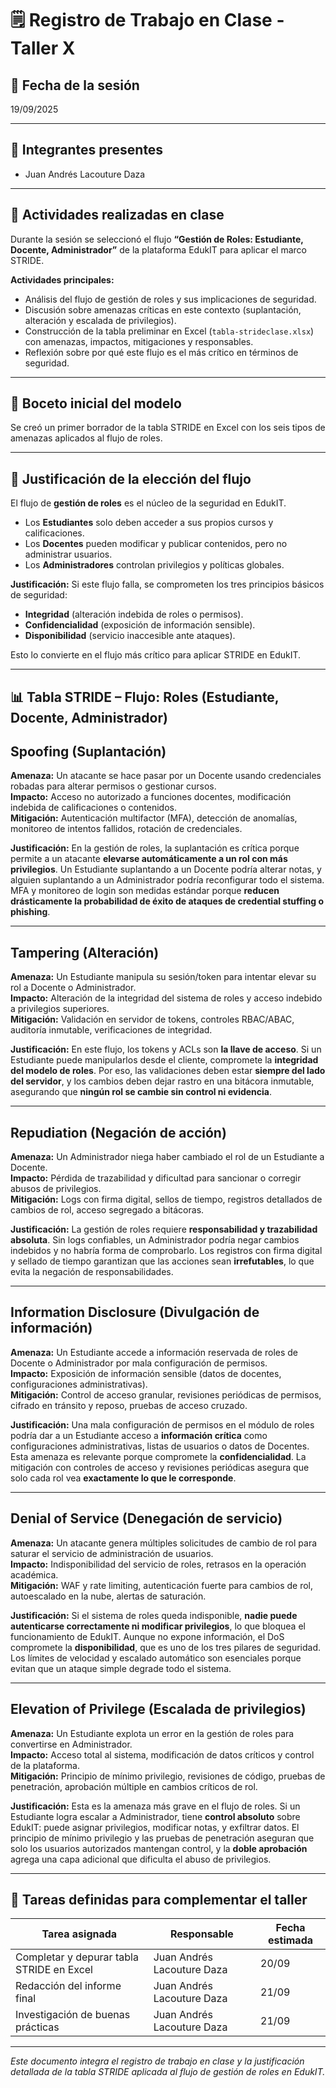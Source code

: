 # 🗒️ Registro de Trabajo en Clase - Taller X

## 📆 Fecha de la sesión
19/09/2025  


---

## 👥 Integrantes presentes
- Juan Andrés Lacouture Daza


---

## 🧠 Actividades realizadas en clase
Durante la sesión se seleccionó el flujo **“Gestión de Roles: Estudiante, Docente, Administrador”** de la plataforma EdukIT para aplicar el marco STRIDE.  

**Actividades principales:**
- Análisis del flujo de gestión de roles y sus implicaciones de seguridad.
- Discusión sobre amenazas críticas en este contexto (suplantación, alteración y escalada de privilegios).
- Construcción de la tabla preliminar en Excel (`tabla-strideclase.xlsx`) con amenazas, impactos, mitigaciones y responsables.
- Reflexión sobre por qué este flujo es el más crítico en términos de seguridad.

---

## 🧩 Boceto inicial del modelo
Se creó un primer borrador de la tabla STRIDE en Excel con los seis tipos de amenazas aplicados al flujo de roles.  


---

## 📑 Justificación de la elección del flujo
El flujo de **gestión de roles** es el núcleo de la seguridad en EdukIT.  
- Los **Estudiantes** solo deben acceder a sus propios cursos y calificaciones.  
- Los **Docentes** pueden modificar y publicar contenidos, pero no administrar usuarios.  
- Los **Administradores** controlan privilegios y políticas globales.  

**Justificación:** Si este flujo falla, se comprometen los tres principios básicos de seguridad:  
- **Integridad** (alteración indebida de roles o permisos).  
- **Confidencialidad** (exposición de información sensible).  
- **Disponibilidad** (servicio inaccesible ante ataques).  

Esto lo convierte en el flujo más crítico para aplicar STRIDE en EdukIT.

---

## 📊 Tabla STRIDE – Flujo: Roles (Estudiante, Docente, Administrador)

## Spoofing (Suplantación)
**Amenaza:** Un atacante se hace pasar por un Docente usando credenciales robadas para alterar permisos o gestionar cursos.  
**Impacto:** Acceso no autorizado a funciones docentes, modificación indebida de calificaciones o contenidos.  
**Mitigación:** Autenticación multifactor (MFA), detección de anomalías, monitoreo de intentos fallidos, rotación de credenciales.  

**Justificación:** En la gestión de roles, la suplantación es crítica porque permite a un atacante **elevarse automáticamente a un rol con más privilegios**. Un Estudiante suplantando a un Docente podría alterar notas, y alguien suplantando a un Administrador podría reconfigurar todo el sistema. MFA y monitoreo de login son medidas estándar porque **reducen drásticamente la probabilidad de éxito de ataques de credential stuffing o phishing**.

---

## Tampering (Alteración)
**Amenaza:** Un Estudiante manipula su sesión/token para intentar elevar su rol a Docente o Administrador.  
**Impacto:** Alteración de la integridad del sistema de roles y acceso indebido a privilegios superiores.  
**Mitigación:** Validación en servidor de tokens, controles RBAC/ABAC, auditoría inmutable, verificaciones de integridad.  

**Justificación:** En este flujo, los tokens y ACLs son **la llave de acceso**. Si un Estudiante puede manipularlos desde el cliente, compromete la **integridad del modelo de roles**. Por eso, las validaciones deben estar **siempre del lado del servidor**, y los cambios deben dejar rastro en una bitácora inmutable, asegurando que **ningún rol se cambie sin control ni evidencia**.

---

## Repudiation (Negación de acción)
**Amenaza:** Un Administrador niega haber cambiado el rol de un Estudiante a Docente.  
**Impacto:** Pérdida de trazabilidad y dificultad para sancionar o corregir abusos de privilegios.  
**Mitigación:** Logs con firma digital, sellos de tiempo, registros detallados de cambios de rol, acceso segregado a bitácoras.  

**Justificación:** La gestión de roles requiere **responsabilidad y trazabilidad absoluta**. Sin logs confiables, un Administrador podría negar cambios indebidos y no habría forma de comprobarlo. Los registros con firma digital y sellado de tiempo garantizan que las acciones sean **irrefutables**, lo que evita la negación de responsabilidades.

---

## Information Disclosure (Divulgación de información)
**Amenaza:** Un Estudiante accede a información reservada de roles de Docente o Administrador por mala configuración de permisos.  
**Impacto:** Exposición de información sensible (datos de docentes, configuraciones administrativas).  
**Mitigación:** Control de acceso granular, revisiones periódicas de permisos, cifrado en tránsito y reposo, pruebas de acceso cruzado.  

**Justificación:** Una mala configuración de permisos en el módulo de roles podría dar a un Estudiante acceso a **información crítica** como configuraciones administrativas, listas de usuarios o datos de Docentes. Esta amenaza es relevante porque compromete la **confidencialidad**. La mitigación con controles de acceso y revisiones periódicas asegura que solo cada rol vea **exactamente lo que le corresponde**.

---

## Denial of Service (Denegación de servicio)
**Amenaza:** Un atacante genera múltiples solicitudes de cambio de rol para saturar el servicio de administración de usuarios.  
**Impacto:** Indisponibilidad del servicio de roles, retrasos en la operación académica.  
**Mitigación:** WAF y rate limiting, autenticación fuerte para cambios de rol, autoescalado en la nube, alertas de saturación.  

**Justificación:** Si el sistema de roles queda indisponible, **nadie puede autenticarse correctamente ni modificar privilegios**, lo que bloquea el funcionamiento de EdukIT. Aunque no expone información, el DoS compromete la **disponibilidad**, que es uno de los tres pilares de seguridad. Los límites de velocidad y escalado automático son esenciales porque evitan que un ataque simple degrade todo el sistema.

---

## Elevation of Privilege (Escalada de privilegios)
**Amenaza:** Un Estudiante explota un error en la gestión de roles para convertirse en Administrador.  
**Impacto:** Acceso total al sistema, modificación de datos críticos y control de la plataforma.  
**Mitigación:** Principio de mínimo privilegio, revisiones de código, pruebas de penetración, aprobación múltiple en cambios críticos de rol.  

**Justificación:** Esta es la amenaza más grave en el flujo de roles. Si un Estudiante logra escalar a Administrador, tiene **control absoluto** sobre EdukIT: puede asignar privilegios, modificar notas, y exfiltrar datos. El principio de mínimo privilegio y las pruebas de penetración aseguran que solo los usuarios autorizados mantengan control, y la **doble aprobación** agrega una capa adicional que dificulta el abuso de privilegios.

---

## 🔁 Tareas definidas para complementar el taller

| Tarea asignada                  | Responsable              | Fecha estimada |
|---------------------------------|--------------------------|----------------|
| Completar y depurar tabla STRIDE en Excel | Juan Andrés Lacouture Daza | 20/09 |
| Redacción del informe final      | Juan Andrés Lacouture Daza | 21/09 |
| Investigación de buenas prácticas | Juan Andrés Lacouture Daza | 21/09 |


---

_Este documento integra el registro de trabajo en clase y la justificación detallada de la tabla STRIDE aplicada al flujo de gestión de roles en EdukIT._
